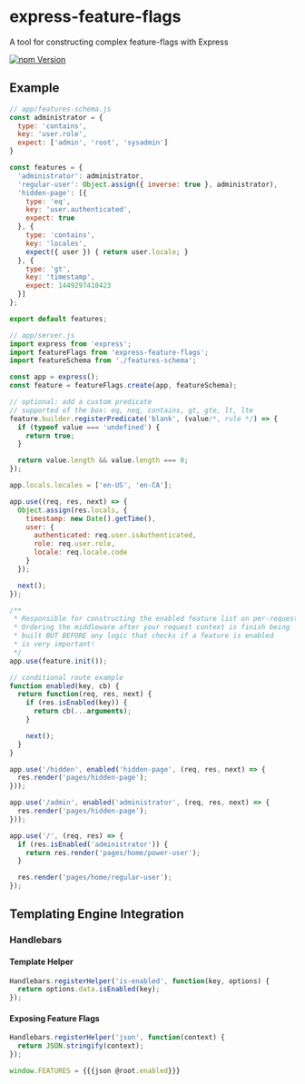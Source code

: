 # express-feature-flags

A tool for constructing complex feature-flags with Express

[![npm Version][npm-badge]][npm]

## Example

```js
// app/features-schema.js
const administrator = {
  type: 'contains',
  key: 'user.role',
  expect: ['admin', 'root', 'sysadmin']
}

const features = {
  'administrator': administrator,
  'regular-user': Object.assign({ inverse: true }, administrator),
  'hidden-page': [{
    type: 'eq',
    key: 'user.authenticated',
    expect: true
  }, {
    type: 'contains',
    key: 'locales',
    expect({ user }) { return user.locale; }
  }, {
    type: 'gt',
    key: 'timestamp',
    expect: 1449297410423
  }]
};

export default features;
```

```js
// app/server.js
import express from 'express';
import featureFlags from 'express-feature-flags';
import featureSchema from './features-schema';

const app = express();
const feature = featureFlags.create(app, featureSchema);

// optional: add a custom predicate
// supported of the box: eq, neq, contains, gt, gte, lt, lte
feature.builder.registerPredicate('blank', (value/*, rule */) => {
  if (typeof value === 'undefined') {
    return true;
  }

  return value.length && value.length === 0;
});

app.locals.locales = ['en-US', 'en-CA'];

app.use((req, res, next) => {
  Object.assign(res.locals, {
    timestamp: new Date().getTime(),
    user: {
      authenticated: req.user.isAuthenticated,
      role: req.user.role,
      locale: req.locale.code
    }
  });

  next();
});

/**
 * Responsible for constructing the enabled feature list on per-request basis.
 * Ordering the middleware after your request context is finish being
 * built BUT BEFORE any logic that checks if a feature is enabled
 * is very important!
 */
app.use(feature.init());

// conditional route example
function enabled(key, cb) {
  return function(req, res, next) {
    if (res.isEnabled(key)) {
      return cb(...arguments);
    }

    next();
  }
}

app.use('/hidden', enabled('hidden-page', (req, res, next) => {
  res.render('pages/hidden-page');
}));

app.use('/admin', enabled('administrator', (req, res, next) => {
  res.render('pages/hidden-page');
}));

app.use('/', (req, res) => {
  if (res.isEnabled('administrator')) {
    return res.render('pages/home/power-user');
  }

  res.render('pages/home/regular-user');
});
```

## Templating Engine Integration

### Handlebars

#### Template Helper

```js
Handlebars.registerHelper('is-enabled', function(key, options) {
  return options.data.isEnabled(key);
});
```

#### Exposing Feature Flags

```js
Handlebars.registerHelper('json', function(context) {
  return JSON.stringify(context);
});
```

```js
window.FEATURES = {{{json @root.enabled}}}
```

[npm]: https://www.npmjs.org/package/express-feature-flags
[npm-badge]: https://img.shields.io/npm/v/express-feature-flags.svg?style=flat-square
